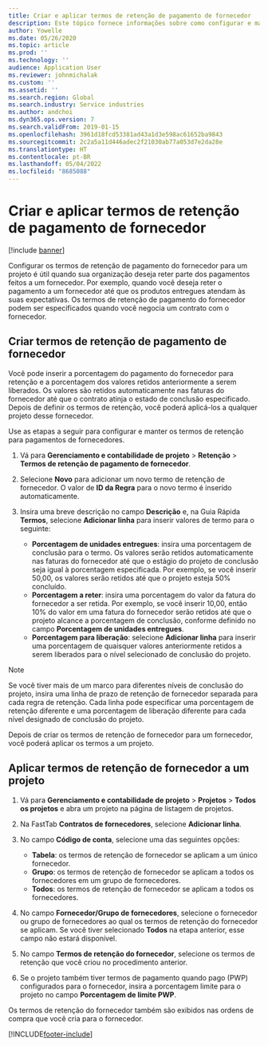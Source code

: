 ```yaml
---
title: Criar e aplicar termos de retenção de pagamento de fornecedor
description: Este tópico fornece informações sobre como configurar e manter os termos de retenção para pagamentos de fornecedores.
author: Yowelle
ms.date: 05/26/2020
ms.topic: article
ms.prod: ''
ms.technology: ''
audience: Application User
ms.reviewer: johnmichalak
ms.custom: ''
ms.assetid: ''
ms.search.region: Global
ms.search.industry: Service industries
ms.author: andchoi
ms.dyn365.ops.version: 7
ms.search.validFrom: 2019-01-15
ms.openlocfilehash: 3961d18fcd53381ad43a1d3e598ac61652ba9843
ms.sourcegitcommit: 2c2a5a11d446adec2f21030ab77a053d7e2da28e
ms.translationtype: HT
ms.contentlocale: pt-BR
ms.lasthandoff: 05/04/2022
ms.locfileid: "8685088"
---
```

# <a name="create-and-apply-vendor-payment-retention-terms"></a>Criar e aplicar termos de retenção de pagamento de fornecedor

[!include [banner](../includes/banner.md)] 

Configurar os termos de retenção de pagamento do fornecedor para um projeto é útil quando sua organização deseja reter parte dos pagamentos feitos a um fornecedor. Por exemplo, quando você deseja reter o pagamento a um fornecedor até que os produtos entregues atendam às suas expectativas. Os termos de retenção de pagamento do fornecedor podem ser especificados quando você negocia um contrato com o fornecedor.

## <a name="create-vendor-payment-retention-terms"></a>Criar termos de retenção de pagamento de fornecedor

Você pode inserir a porcentagem do pagamento do fornecedor para retenção e a porcentagem dos valores retidos anteriormente a serem liberados. Os valores são retidos automaticamente nas faturas do fornecedor até que o contrato atinja o estado de conclusão especificado. Depois de definir os termos de retenção, você poderá aplicá-los a qualquer projeto desse fornecedor.

Use as etapas a seguir para configurar e manter os termos de retenção para pagamentos de fornecedores. 

1. Vá para **Gerenciamento e contabilidade de projeto** > **Retenção** > **Termos de retenção de pagamento de fornecedor**.
2. Selecione **Novo** para adicionar um novo termo de retenção de fornecedor. O valor de **ID da Regra** para o novo termo é inserido automaticamente. 
3. Insira uma breve descrição no campo **Descrição** e, na Guia Rápida **Termos**, selecione **Adicionar linha** para inserir valores de termo para o seguinte:

   - **Porcentagem de unidades entregues**: insira uma porcentagem de conclusão para o termo. Os valores serão retidos automaticamente nas faturas do fornecedor até que o estágio do projeto de conclusão seja igual à porcentagem especificada. Por exemplo, se você inserir 50,00, os valores serão retidos até que o projeto esteja 50% concluído.
   - **Porcentagem a reter**: insira uma porcentagem do valor da fatura do fornecedor a ser retida. Por exemplo, se você inserir 10,00, então 10% do valor em uma fatura do fornecedor serão retidos até que o projeto alcance a porcentagem de conclusão, conforme definido no campo **Porcentagem de unidades entregues**.
   - **Porcentagem para liberação**: selecione **Adicionar linha** para inserir uma porcentagem de quaisquer valores anteriormente retidos a serem liberados para o nível selecionado de conclusão do projeto.

> [!NOTE]
> Se você tiver mais de um marco para diferentes níveis de conclusão do projeto, insira uma linha de prazo de retenção de fornecedor separada para cada regra de retenção. Cada linha pode especificar uma porcentagem de retenção diferente e uma porcentagem de liberação diferente para cada nível designado de conclusão do projeto.

Depois de criar os termos de retenção de fornecedor para um fornecedor, você poderá aplicar os termos a um projeto.

## <a name="apply-vendor-retention-terms-to-a-project"></a>Aplicar termos de retenção de fornecedor a um projeto

1. Vá para **Gerenciamento e contabilidade de projeto** > **Projetos** > **Todos os projetos** e abra um projeto na página de listagem de projetos.
2. Na FastTab **Contratos de fornecedores**, selecione **Adicionar linha**.
3. No campo **Código de conta**, selecione uma das seguintes opções: 

   - **Tabela**: os termos de retenção de fornecedor se aplicam a um único fornecedor.
   - **Grupo**: os termos de retenção de fornecedor se aplicam a todos os fornecedores em um grupo de fornecedores.
   - **Todos**: os termos de retenção de fornecedor se aplicam a todos os fornecedores.

4. No campo **Fornecedor/Grupo de fornecedores**, selecione o fornecedor ou grupo de fornecedores ao qual os termos de retenção do fornecedor se aplicam. Se você tiver selecionado **Todos** na etapa anterior, esse campo não estará disponível.
5. No campo **Termos de retenção do fornecedor**, selecione os termos de retenção que você criou no procedimento anterior.
6. Se o projeto também tiver termos de pagamento quando pago (PWP) configurados para o fornecedor, insira a porcentagem limite para o projeto no campo **Porcentagem de limite PWP**.

Os termos de retenção do fornecedor também são exibidos nas ordens de compra que você cria para o fornecedor.


[!INCLUDE[footer-include](../includes/footer-banner.md)]